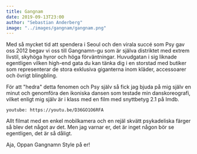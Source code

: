```yaml
---
title: Gangnam
date: 2019-09-13T23:00
author: "Sebastian Anderberg"
image: "../images/gangnam/gangnam.png"
---
```


Med så mycket tid att spendera i Seoul och den virala succé som Psy gav oss 2012 begav vi oss till Gangnamn-gu som är själva distriktet med extrem livstil, skyhöga hyror och höga förväntningar. Huvudgatan i sig liknade egentligen vilken high-end gata du kan tänka dig i en storstad med butiker som representerar de stora exklusiva giganterna inom kläder, accessoarer och övrigt blingbling.

För att "hedra" detta fenomen och Psy själv så fick jag bjuda på mig själv en minut och genomföra den ikoniska dansen som testade min danskoreografi, vilket enligt mig själv är i klass med en film med snyttbetyg 2.1 på Imdb.

`youtube: https://youtu.be/D36GO1O6RFA`

Allt filmat med en enkel mobilkamera och en rejäl skvätt psykadeliska färger så blev det något av det. Men jag varnar er, det är inget någon bör se egentligen, det är så dåligt.

Aja, Oppan Gangnamn Style på er!

